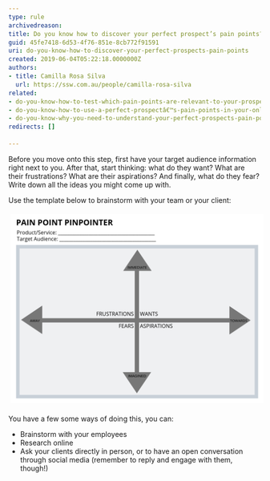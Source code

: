 ```yaml
---
type: rule
archivedreason: 
title: Do you know how to discover your perfect prospect’s pain points?
guid: 45fe7418-6d53-4f76-851e-8cb772f91591
uri: do-you-know-how-to-discover-your-perfect-prospects-pain-points
created: 2019-06-04T05:22:18.0000000Z
authors:
- title: Camilla Rosa Silva
  url: https://ssw.com.au/people/camilla-rosa-silva
related:
- do-you-know-how-to-test-which-pain-points-are-relevant-to-your-prospect
- do-you-know-how-to-use-a-perfect-prospectâ€™s-pain-points-in-your-online-marketing
- do-you-know-why-you-need-to-understand-your-perfect-prospects-pain-points
redirects: []

---
```


Before you move onto this step, first have your target audience information right next to you. After that, start thinking: what do they want? What are their frustrations? What are their aspirations? And finally, what do they fear? Write down all the ideas you might come up with. 
<!--endintro-->

Use the template below to brainstorm with your team or your client: 




<dl class="ssw15-rteElement-ImageArea"><img src="Pain Point Pinpointer.png" alt="Pain Point Pinpointer.png" style="margin:5px;width:808px;"><br></dl>
You have a few some ways of doing this, you can: 


* Brainstorm with your employees
* Research online
* Ask your clients directly in person, or to have an open conversation through social media (remember to reply and engage with them, though!)
